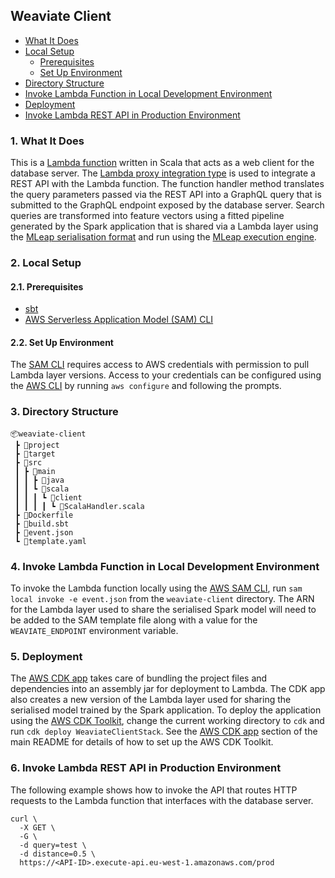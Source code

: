 ## Weaviate Client

- [What It Does](#1-what-it-does)
- [Local Setup](#2-local-setup)
  - [Prerequisites](#21-prerequisites)
  - [Set Up Environment](#22-set-up-environment)
- [Directory Structure](#3-directory-structure)
- [Invoke Lambda Function in Local Development Environment](#4-invoke-lambda-function-in-local-development-environment)
- [Deployment](#5-deployment)
- [Invoke Lambda REST API in Production Environment](#6-invoke-lambda-rest-api-in-production-environment)

### 1. What It Does

This is a [Lambda function](https://aws.amazon.com/lambda/) written in Scala that acts as a web client for the database server. The [Lambda proxy integration type](https://docs.aws.amazon.com/apigateway/latest/developerguide/set-up-lambda-integrations.html) is used to integrate a REST API with the Lambda function. The function handler method translates the query parameters passed via the REST API into a GraphQL query that is submitted to the GraphQL endpoint exposed by the database server. Search queries are transformed into feature vectors using a fitted pipeline generated by the Spark application that is shared via a Lambda layer using the [MLeap serialisation format](https://combust.github.io/mleap-docs/core-concepts/mleap-bundles.html) and run using the [MLeap execution engine](https://combust.github.io/mleap-docs/core-concepts/mleap-runtime.html).

### 2. Local Setup

#### 2.1. Prerequisites

- [sbt](https://www.scala-sbt.org/download.html)
- [AWS Serverless Application Model (SAM) CLI](https://aws.amazon.com/serverless/sam/)

#### 2.2. Set Up Environment

The [SAM CLI](https://aws.amazon.com/serverless/sam/) requires access to AWS credentials with permission to pull Lambda layer versions. Access to your credentials can be configured using the [AWS CLI](https://docs.aws.amazon.com/cli/latest/userguide/getting-started-install.html) by running `aws configure` and following the prompts.

### 3. Directory Structure

```
📦weaviate-client
 ┣ 📂project
 ┣ 📂target
 ┣ 📂src
 ┃ ┣ 📂main
 ┃ ┃ ┣ 📂java
 ┃ ┃ ┗ 📂scala
 ┃ ┃ ┃ ┗ 📂client
 ┃ ┃ ┃ ┃ ┗ 📜ScalaHandler.scala
 ┣ 📜Dockerfile
 ┣ 📜build.sbt
 ┣ 📜event.json
 ┗ 📜template.yaml
```

### 4. Invoke Lambda Function in Local Development Environment

To invoke the Lambda function locally using the [AWS SAM CLI](https://docs.aws.amazon.com/serverless-application-model/latest/developerguide/serverless-sam-reference.html#serverless-sam-cli), run `sam local invoke -e event.json` from the `weaviate-client` directory. The ARN for the Lambda layer used to share the serialised Spark model will need to be added to the SAM template file along with a value for the `WEAVIATE_ENDPOINT` environment variable.

### 5. Deployment

The [AWS CDK app](#5-aws-cdk-app) takes care of bundling the project files and dependencies into an assembly jar for deployment to Lambda. The CDK app also creates a new version of the Lambda layer used for sharing the serialised model trained by the Spark application. To deploy the application using the [AWS CDK Toolkit](https://docs.aws.amazon.com/cdk/v2/guide/cli.html), change the current working directory to `cdk` and run `cdk deploy WeaviateClientStack`. See the [AWS CDK app](../README.md#5-aws-cdk-app) section of the main README for details of how to set up the AWS CDK Toolkit.

### 6. Invoke Lambda REST API in Production Environment

The following example shows how to invoke the API that routes HTTP requests to the Lambda function that interfaces with the database server.

```shell
curl \
  -X GET \
  -G \
  -d query=test \
  -d distance=0.5 \
  https://<API-ID>.execute-api.eu-west-1.amazonaws.com/prod
```

